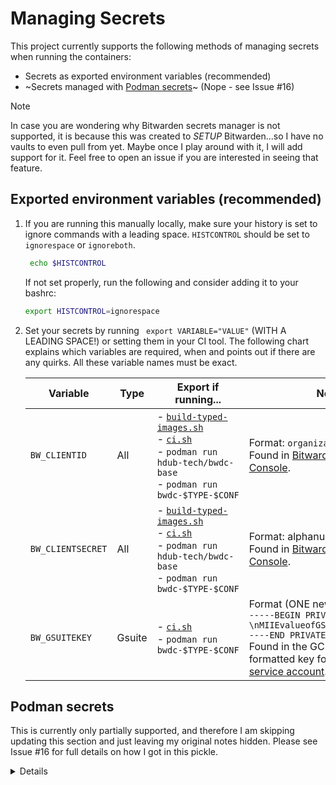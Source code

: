 # Managing Secrets

This project currently supports the following methods of managing secrets when
running the containers:

* Secrets as exported environment variables (recommended)
* ~Secrets managed with [Podman secrets]~ (Nope - see Issue #16)

> [!NOTE]
> In case you are wondering why Bitwarden secrets manager is not supported, it
is because this was created to _SETUP_ Bitwarden...so I have no vaults to even
pull from yet. Maybe once I play around with it, I will add support for it. Feel
free to open an issue if you are interested in seeing that feature.

## Exported environment variables (recommended)

1. If you are running this manually locally, make sure your history is set to
   ignore commands with a leading space. `HISTCONTROL` should be set to
   `ignorespace` or `ignoreboth`.
   ```bash
    echo $HISTCONTROL
    ```
    If not set properly, run the following and consider adding it to your bashrc:
    ```bash
    export HISTCONTROL=ignorespace
    ```

   <!-- markdownlint-disable-next-line no-space-in-code -->
2. Set your secrets by running ` export VARIABLE="VALUE"` (WITH A LEADING
   SPACE!) or setting them in your CI tool. The following chart explains which
   variables are required, when and points out if there are any quirks. All
   these variable names must be exact.

   | Variable | Type | Export if running... | Notes |
   | --- | --- | --- | --- |
   | `BW_CLIENTID` | All | - [`build-typed-images.sh`]<BR>- [`ci.sh`]<BR>- `podman run hdub-tech/bwdc-base` <BR>- `podman run bwdc-$TYPE-$CONF` | Format: `organization.UUID`<BR>Found in [Bitwarden Admin Console]. |
   | `BW_CLIENTSECRET` | All | - [`build-typed-images.sh`]<BR>- [`ci.sh`]<BR>- `podman run hdub-tech/bwdc-base`<BR>- `podman run bwdc-$TYPE-$CONF`  | Format: alphanumeric<BR>Found in [Bitwarden Admin Console]. |
   | `BW_GSUITEKEY` | Gsuite | - [`ci.sh`]<BR>- `podman run bwdc-$TYPE-$CONF` | Format (ONE new line at the end): `-----BEGIN PRIVATE KEY-----\nMIIEvalueofGSuitePrivatekey\n-----END PRIVATE KEY-----\n`<BR>Found in the GCP Console json formatted key for your [GCP service account]. |

## Podman secrets

This is currently only partially supported, and therefore I am skipping updating
this section and just leaving my original notes hidden. Please see Issue #16 for
full details on how I got in this pickle.

<details>

   Tell podman your secrets. The secrets must be named as indicated below.
   ENSURE THESE COMMANDS ARE RUN WITH A LEADING SPACE!

   1. CLIENTID (format: `organization.UUID`) and CLIENTSECRET for logging in.
        ```bash
        # Leading space!
         echo -n "YOUR_BITWARDEN_CLIENT_ID" | podman secret create bw_clientid -
        ```
        ```bash
        # Leading space!
         echo -n "YOUR_BITWARDEN_CLIENT_SECRET" | podman secret create bw_clientsecret -
        ```
   2. GSUITE ONLY: The private key for your Google cloud project service user.
        ```bash
        # Leading space! ONE new line at the end!
         echo -n "-----BEGIN PRIVATE KEY-----\nMIIEvalueofGSuitePrivatekey\n-----END PRIVATE KEY-----\n" | podman secret create bw_gsuitekey -
        ```

</details>

<!-- Links -->
[Bitwarden Admin Console]:          https://bitwarden.com/help/public-api/#authentication
[`build-typed-images.sh`]:          ../build-typed-images.sh
[`ci.sh`]:                          ../ci.sh
[GCP service account]:              https://bitwarden.com/help/workspace-directory/#obtain-service-account-credentials
[Podman secrets]: https://docs.podman.io/en/latest/markdown/podman-secret.1.html

<!-- markdownlint-configure-file {
  MD013: {
    code_blocks: false
  },
  MD033: false
}
-->
